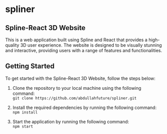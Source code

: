 # spliner
## Spline-React 3D Website

This is a web application built using Spline and React that provides a high-quality 3D user experience. The website is designed to be visually stunning and interactive, providing users with a range of features and functionalities.

## Getting Started
To get started with the Spline-React 3D Website, follow the steps below:

1. Clone the repository to your local machine using the following command: <br />
`` git clone https://github.com/abdullahfuture/spliner.git  ``

2. Install the required dependencies by running the following command:<br />
``` npm install ```
3. Start the application by running the following command:<br />
``` npm start ```
